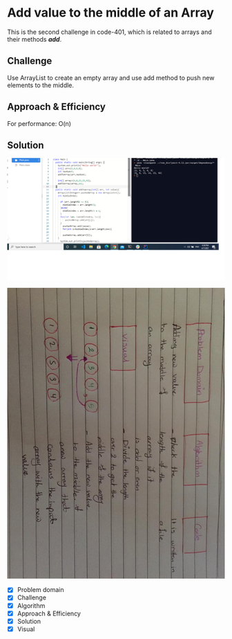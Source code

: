 # Add value to the middle of an Array

This is the second challenge in code-401, which is related to arrays and their methods ***add***.

## Challenge
Use ArrayList to create an empty array and use add method to push new elements to the middle.

## Approach & Efficiency
For performance: O(n)

## Solution

![solution](https://github.com/Aseel-Banna/data-structures-and-algorithms/blob/main/challenges/assets/array-shift.png)

![whiteboard](https://github.com/Aseel-Banna/data-structures-and-algorithms/blob/main/challenges/assets/whiteboard02.jpeg)

- [X] Problem domain
- [X] Challenge
- [X] Algorithm
- [X] Approach & Efficiency
- [X] Solution
- [X] Visual
